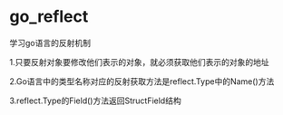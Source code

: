 # go_reflect
学习go语言的反射机制

1.只要反射对象要修改他们表示的对象，就必须获取他们表示的对象的地址

2.Go语言中的类型名称对应的反射获取方法是reflect.Type中的Name()方法

3.reflect.Type的Field()方法返回StructField结构